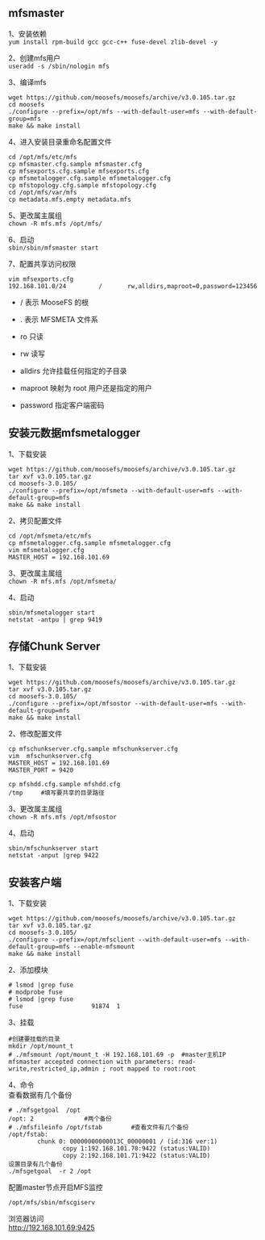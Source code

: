mfsmaster
---
1、安装依赖  
``` yum install rpm-build gcc gcc-c++ fuse-devel zlib-devel -y ```  

2、创建mfs用户  
``` useradd -s /sbin/nologin mfs ```  

3、编译mfs  
```
wget https://github.com/moosefs/moosefs/archive/v3.0.105.tar.gz
cd moosefs
./configure --prefix=/opt/mfs --with-default-user=mfs --with-default-group=mfs
make && make install
```  

4、进入安装目录重命名配置文件  
```
cd /opt/mfs/etc/mfs
cp mfsmaster.cfg.sample mfsmaster.cfg
cp mfsexports.cfg.sample mfsexports.cfg
cp mfsmetalogger.cfg.sample mfsmetalogger.cfg
cp mfstopology.cfg.sample mfstopology.cfg
cd /opt/mfs/var/mfs
cp metadata.mfs.empty metadata.mfs
```  

5、更改属主属组  
``` chown -R mfs.mfs /opt/mfs/ ```  

6、启动  
``` sbin/sbin/mfsmaster start ```  

7、配置共享访问权限  
```
vim mfsexports.cfg
192.168.101.0/24         /       rw,alldirs,maproot=0,password=123456
```  

- / 表示 MooseFS 的根  
- . 表示 MFSMETA 文件系  

- ro 只读
- rw 读写
- alldirs 允许挂载任何指定的子目录 
- maproot 映射为 root 用户还是指定的用户
- password 指定客户端密码  


安装元数据mfsmetalogger
---
1、下载安装
```
wget https://github.com/moosefs/moosefs/archive/v3.0.105.tar.gz
tar xvf v3.0.105.tar.gz 
cd moosefs-3.0.105/
./configure --prefix=/opt/mfsmeta --with-default-user=mfs --with-default-group=mfs
make && make install
```  

2、拷贝配置文件  
```
cd /opt/mfsmeta/etc/mfs
cp mfsmetalogger.cfg.sample mfsmetalogger.cfg
vim mfsmetalogger.cfg
MASTER_HOST = 192.168.101.69
```  

3、更改属主属组  
``` chown -R mfs.mfs /opt/mfsmeta/ ```  

4、启动  
```
sbin/mfsmetalogger start
netstat -antpu | grep 9419
```  

存储Chunk Server  
---
1、下载安装
```
wget https://github.com/moosefs/moosefs/archive/v3.0.105.tar.gz
tar xvf v3.0.105.tar.gz 
cd moosefs-3.0.105/
./configure --prefix=/opt/mfsostor --with-default-user=mfs --with-default-group=mfs
make && make install
```  

2、修改配置文件  
```
cp mfschunkserver.cfg.sample mfschunkserver.cfg
vim  mfschunkserver.cfg
MASTER_HOST = 192.168.101.69
MASTER_PORT = 9420

cp mfshdd.cfg.sample mfshdd.cfg
/tmp     #填写要共享的目录路径

```  

3、更改属主属组  
``` chown -R mfs.mfs /opt/mfsostor ```  

4、启动  
```
sbin/mfschunkserver start
netstat -anput |grep 9422
```  


安装客户端  
---
1、下载安装
```
wget https://github.com/moosefs/moosefs/archive/v3.0.105.tar.gz
tar xvf v3.0.105.tar.gz 
cd moosefs-3.0.105/
./configure --prefix=/opt/mfsclient --with-default-user=mfs --with-default-group=mfs --enable-mfsmount
make && make install
```  

2、添加模块
```
# lsmod |grep fuse
# modprobe fuse
# lsmod |grep fuse
fuse                   91874  1 
```  

3、挂载  
```
#创建要挂载的目录
mkdir /opt/mount_t 
# ./mfsmount /opt/mount_t -H 192.168.101.69 -p  #master主机IP
mfsmaster accepted connection with parameters: read-write,restricted_ip,admin ; root mapped to root:root
```  

4、命令  
查看数据有几个备份  
```
# ./mfsgetgoal  /opt
/opt: 2              #两个备份
# ./mfsfileinfo /opt/fstab        #查看文件有几个备份
/opt/fstab: 
        chunk 0: 00000000000013C_00000001 / (id:316 ver:1)
               copy 1:192.168.101.70:9422 (status:VALID)
               copy 2:192.168.101.71:9422 (status:VALID)
设置目录有几个备份
./mfsgetgoal  -r 2 /opt

```  

配置master节点开启MFS监控   
```
/opt/mfs/sbin/mfscgiserv 
```  

浏览器访问  
http://192.168.101.69:9425  

